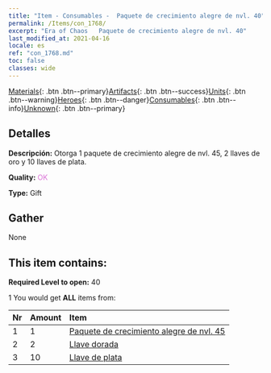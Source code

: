 ```yaml
---
title: "Item - Consumables -  Paquete de crecimiento alegre de nvl. 40"
permalink: /Items/con_1768/
excerpt: "Era of Chaos   Paquete de crecimiento alegre de nvl. 40"
last_modified_at: 2021-04-16
locale: es
ref: "con_1768.md"
toc: false
classes: wide
---
```

 [Materials](/es/Items/){: .btn .btn--primary}[Artifacts](/es/Items/Artifacts/){: .btn .btn--success}[Units](/es/Items/Units/){: .btn .btn--warning}[Heroes](/es/Items/Heroes/){: .btn .btn--danger}[Consumables](/es/Items/Consumables/){: .btn .btn--info}[Unknown](/es/Items/Unknown/){: .btn .btn--primary}

## Detalles
 **Descripción:** Otorga 1 paquete de crecimiento alegre de nvl. 45, 2 llaves de oro y 10 llaves de plata.

 **Quality:** <span style="color: #DA70D6">OK</span>

 **Type:** Gift

## Gather

  None

## This item contains:

 **Required Level to open:** 40

 1 You would get **ALL** items  from:

  | Nr | Amount |     Item    |
  |:---|:-------|:------------|
  | 1 | 1 | [ Paquete de crecimiento alegre de nvl. 45](/es/Items/con_1769/) |  | 
  | 2 | 2 | [Llave dorada](/es/Items/con_783/) |  | 
  | 3 | 10 | [Llave de plata](/es/Items/con_693/) |  | 
